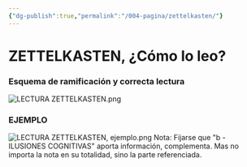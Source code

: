 ```yaml
---
{"dg-publish":true,"permalink":"/004-pagina/zettelkasten/"}
---
```


# ZETTELKASTEN, ¿Cómo lo leo?

### Esquema de ramificación y correcta lectura

![LECTURA ZETTELKASTEN.png](/img/user/img/user/900%20-%20ANEXO/LECTURA%20ZETTELKASTEN.png)
### EJEMPLO
![LECTURA ZETTELKASTEN, ejemplo.png](/img/user/img/user/900%20-%20ANEXO/LECTURA%20ZETTELKASTEN,%20ejemplo.png)
Nota: Fijarse que "b - ILUSIONES COGNITIVAS" aporta información, complementa. Mas no importa la nota en su totalidad, sino la parte referenciada.